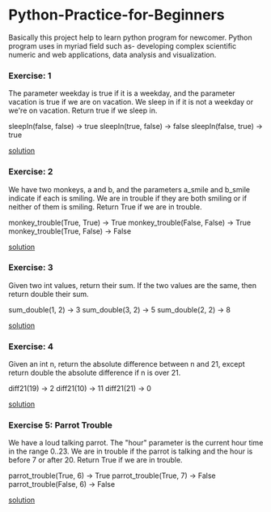 # Python-Practice-for-Beginners
Basically this project help to learn python program for newcomer. Python program uses in myriad field such as- developing complex scientific numeric and web applications, data analysis and visualization. 

<h3> Exercise: 1</h3> 

The parameter weekday is true if it is a weekday, and the parameter vacation is true if we are on vacation. We sleep in if it is not a weekday or we're on vacation. Return true if we sleep in.


sleepIn(false, false) → true
sleepIn(true, false) → false
sleepIn(false, true) → true

<a href='https://github.com/Meem007/Python-Practice-for-Beginners/blob/main/Exercise_N_01.ipynb'>solution</a>



<h3> Exercise: 2</h3> 

We have two monkeys, a and b, and the parameters a_smile and b_smile indicate if each is smiling. We are in trouble if they are both smiling or if neither of them is smiling. Return True if we are in trouble.


monkey_trouble(True, True) → True
monkey_trouble(False, False) → True
monkey_trouble(True, False) → False

<a target="_blank" href='https://github.com/Meem007/Python-Practice-for-Beginners/blob/main/Exercise_N_02.ipynb'>solution</a>


<h3> Exercise: 3</h3>

Given two int values, return their sum. If the two values are the same, then return double their sum.


sum_double(1, 2) → 3
sum_double(3, 2) → 5
sum_double(2, 2) → 8

<a target="_blank" href='https://github.com/Meem007/Python-Practice-for-Beginners/blob/main/Exercise_N_03.ipynb'>solution</a>


<h3> Exercise: 4</h3>


Given an int n, return the absolute difference between n and 21, except return double the absolute difference if n is over 21.


diff21(19) → 2
diff21(10) → 11
diff21(21) → 0

<a target="_blank" href='https://github.com/Meem007/Python-Practice-for-Beginners/blob/main/Exercise_N_04.ipynb'>solution</a>


<h3> Exercise 5: Parrot Trouble</h3>

We have a loud talking parrot. The "hour" parameter is the current hour time in the range 0..23. We are in trouble if the parrot is talking and the hour is before 7 or after 20. Return True if we are in trouble.

parrot_trouble(True, 6) → True
parrot_trouble(True, 7) → False
parrot_trouble(False, 6) → False

<a target="_blank" href='https://github.com/Meem007/Python-Practice-for-Beginners/blob/main/Exercise_N_05.ipynb'>solution</a>
